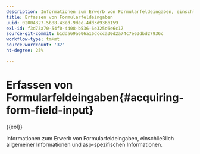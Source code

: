 ```yaml
---
description: Informationen zum Erwerb von Formularfeldeingaben, einschließlich allgemeiner Informationen und asp-spezifischen Informationen.
title: Erfassen von Formularfeldeingaben
uuid: 02004327-5b88-43ed-9dee-4dd3d936b159
exl-id: f3d73a70-54f0-4408-b536-6e325d6e6c17
source-git-commit: b1dda69a606a16dccca30d2a74c7e63dbd27936c
workflow-type: tm+mt
source-wordcount: '32'
ht-degree: 25%

---
```


# Erfassen von Formularfeldeingaben{#acquiring-form-field-input}

{{eol}}

Informationen zum Erwerb von Formularfeldeingaben, einschließlich allgemeiner Informationen und asp-spezifischen Informationen.
